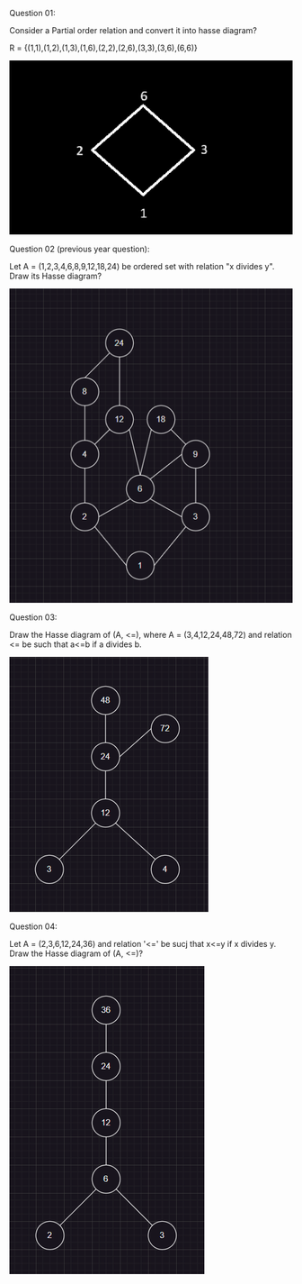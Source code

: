 Question 01:

Consider a Partial order relation and convert it into hasse diagram?

R = {(1,1),(1,2),(1,3),(1,6),(2,2),(2,6),(3,3),(3,6),(6,6)}

![alt text](image-4.png)


Question 02 (previous year question):

Let A = (1,2,3,4,6,8,9,12,18,24) be ordered set with relation "x divides y". Draw its Hasse diagram?

![alt text](image-3.png)


Question 03:

Draw the Hasse diagram of (A, <=), where A = (3,4,12,24,48,72) and relation <= be such that a<=b if a divides b.

![alt text](image-5.png)

Question 04:

Let A = (2,3,6,12,24,36) and relation '<=' be sucj that x<=y if x divides y. Draw the Hasse diagram of (A, <=)?

![alt text](image-6.png)